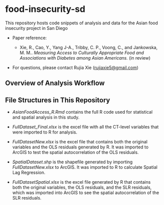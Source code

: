 # food-insecurity-sd
This repository hosts code snippets of analysis and data for the Asian food insecurity project in San Diego

- Paper reference:
    - Xie, R., Cao, Y., Yang J-A., Tribby, C. P., Voong, C., and Jankowska, M. M.. *Measuring Access to Culturally Appropriate Food and Associations with Diabetes among Asian Americans.* (in review)

- For questions, please contact Rujia Xie (rujiaxie5@gmail.com)


## Overview of Analysis Workflow


## File Structures in This Repository
- _AsianFoodAccess_R.Rmd_ contains the full R code used for statistical and spatial analysis in this study.

- _FullDataset_Final.xlsx_ is the excel file with all the CT-level variables that were imported to R for analysis. 

- _FullDatasetNew.xlsx_ is the excel file that contains both the original variables and the OLS residuals generated by R. It was imported to ArcGIS to test the spatial autocorrelation of the OLS residuals.

- _SpatialDataset.shp_ is the shapefile generated by importing _FullDatasetNew.xlsx_ to ArcGIS. It was imported to R to calculate Spatial Lag Regression. 

- _FullDatasetSpatial.xlsx_ is the excel file generated by R that contains both the original variables, the OLS residuals, and the SLR residuals, which was imported into ArcGIS to see the spatial autocorrelation of the SLR residuals.
